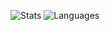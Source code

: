 ![Stats](https://github-readme-stats.vercel.app/api?username=sudo-logic&show_icons=true&theme=gotham&hide_border=true&count_private=true)
![Languages](https://github-readme-stats.vercel.app/api/top-langs/?username=sudo-logic&layout=compact&theme=gotham&langs_count=8&hide_border=true)
